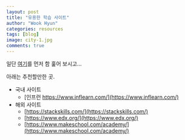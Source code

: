 ```yaml
---
layout: post
title: "유용한 학습 사이트"
author: "Wook Hyun"
categories: resources
tags: [blog]
image: city-1.jpg
comments: true
---
```


일단 [여기](http://www.bloter.net/archives/225814)를 먼저 함 훑어 보시고...


아래는 추천할만한 곳.


- 국내 사이트
    - [인프런 https://www.inflearn.com/](https://www.inflearn.com/)
- 해외 사이트
    - [https://stackskills.com/](https://stackskills.com/)
    - [https://www.edx.org/](https://www.edx.org/)
    - [https://www.makeschool.com/academy/](https://www.makeschool.com/academy/)